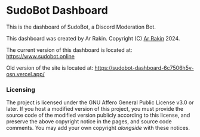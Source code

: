 # SudoBot Dashboard

This is the dashboard of SudoBot, a Discord Moderation Bot.

This dashboard was created by Ar Rakin.
Copyright (C) [Ar Rakin](https://github.com/virtual-designer) 2024.

The current version of this dashboard is located at: https://www.sudobot.online

Old version of the site is located at: https://sudobot-dashboard-6c7506h5v-osn.vercel.app/

### Licensing

The project is licensed under the GNU Affero General Public License v3.0 or later.
If you host a modified version of this project, you must provide the source code of the modified
version publicly according to this license, and preserve the above copyright notice in the pages,
and source code comments.
You may add your own copyright *alongside* with these notices.
